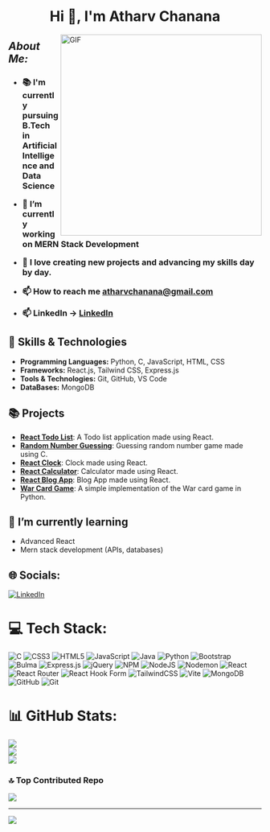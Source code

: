 <h1 align="center">Hi 👋, I'm Atharv Chanana</h1>

<img align="right" alt="GIF" width="400" src="https://user-images.githubusercontent.com/74038190/229223263-cf2e4b07-2615-4f87-9c38-e37600f8381a.gif" style="max-width: 100%;">

## *About Me:*

<h3>
  
- 📚 I'm currently pursuing B.Tech in Artificial Intelligence and Data Science

- 🔭 I’m currently working on MERN Stack Development

- 🚀 I love creating new projects and advancing my skills day by day.
  
- 📫 How to reach me **atharvchanana@gmail.com**

- 📫 LinkedIn -> **<a href='www.linkedin.com/in/atharvchanana'>LinkedIn</a>**


</h3>

## 🚀 Skills & Technologies
- **Programming Languages:** Python, C, JavaScript, HTML, CSS 
- **Frameworks:** React.js, Tailwind CSS, Express.js
- **Tools & Technologies:** Git, GitHub, VS Code
- **DataBases:** MongoDB

## 📚 Projects 
- **[React Todo List](https://github.com/AtharvChanana/react-Todo-list.git)**: A Todo list application made using React.
- **[Random Number Guessing](https://github.com/AtharvChanana/C-project.git)**: Guessing random number game made using C.
- **[React Clock](https://github.com/AtharvChanana/React-Clock.git)**: Clock made using React.
- **[React Calculator](https://github.com/AtharvChanana/React-Calculator.git)**: Calculator made using React.
- **[React Blog App](https://github.com/AtharvChanana/React-BlogApp.git)**: Blog App made using React.
- **[War Card Game](https://github.com/AtharvChanana/card-game-war-python)**: A simple implementation of the War card game in Python.

## 🌱 I’m currently learning
- Advanced React 
- Mern stack development (APIs, databases)

## 🌐 Socials:
[![LinkedIn](https://img.shields.io/badge/LinkedIn-%230077B5.svg?logo=linkedin&logoColor=white)](https://www.linkedin.com/in/atharvchanana) 

# 💻 Tech Stack:
![C](https://img.shields.io/badge/c-%2300599C.svg?style=for-the-badge&logo=c&logoColor=white) ![CSS3](https://img.shields.io/badge/css3-%231572B6.svg?style=for-the-badge&logo=css3&logoColor=white) ![HTML5](https://img.shields.io/badge/html5-%23E34F26.svg?style=for-the-badge&logo=html5&logoColor=white) ![JavaScript](https://img.shields.io/badge/javascript-%23323330.svg?style=for-the-badge&logo=javascript&logoColor=%23F7DF1E) ![Java](https://img.shields.io/badge/java-%23ED8B00.svg?style=for-the-badge&logo=openjdk&logoColor=white) ![Python](https://img.shields.io/badge/python-3670A0?style=for-the-badge&logo=python&logoColor=ffdd54) ![Bootstrap](https://img.shields.io/badge/bootstrap-%238511FA.svg?style=for-the-badge&logo=bootstrap&logoColor=white) ![Bulma](https://img.shields.io/badge/bulma-00D0B1?style=for-the-badge&logo=bulma&logoColor=white) ![Express.js](https://img.shields.io/badge/express.js-%23404d59.svg?style=for-the-badge&logo=express&logoColor=%2361DAFB) ![jQuery](https://img.shields.io/badge/jquery-%230769AD.svg?style=for-the-badge&logo=jquery&logoColor=white) ![NPM](https://img.shields.io/badge/NPM-%23CB3837.svg?style=for-the-badge&logo=npm&logoColor=white) ![NodeJS](https://img.shields.io/badge/node.js-6DA55F?style=for-the-badge&logo=node.js&logoColor=white) ![Nodemon](https://img.shields.io/badge/NODEMON-%23323330.svg?style=for-the-badge&logo=nodemon&logoColor=%BBDEAD) ![React](https://img.shields.io/badge/react-%2320232a.svg?style=for-the-badge&logo=react&logoColor=%2361DAFB) ![React Router](https://img.shields.io/badge/React_Router-CA4245?style=for-the-badge&logo=react-router&logoColor=white) ![React Hook Form](https://img.shields.io/badge/React%20Hook%20Form-%23EC5990.svg?style=for-the-badge&logo=reacthookform&logoColor=white) ![TailwindCSS](https://img.shields.io/badge/tailwindcss-%2338B2AC.svg?style=for-the-badge&logo=tailwind-css&logoColor=white) ![Vite](https://img.shields.io/badge/vite-%23646CFF.svg?style=for-the-badge&logo=vite&logoColor=white) ![MongoDB](https://img.shields.io/badge/MongoDB-%234ea94b.svg?style=for-the-badge&logo=mongodb&logoColor=white) ![GitHub](https://img.shields.io/badge/github-%23121011.svg?style=for-the-badge&logo=github&logoColor=white) ![Git](https://img.shields.io/badge/git-%23F05033.svg?style=for-the-badge&logo=git&logoColor=white)

# 📊 GitHub Stats:
![](https://github-readme-stats.vercel.app/api?username=AtharvChanana&theme=dark&hide_border=false&include_all_commits=false&count_private=false)<br/>
![](https://github-readme-streak-stats.herokuapp.com/?user=AtharvChanana&theme=dark&hide_border=false)<br/>
![](https://github-readme-stats.vercel.app/api/top-langs/?username=AtharvChanana&theme=dark&hide_border=false&include_all_commits=false&count_private=false&layout=compact)

### 🔝 Top Contributed Repo
![](https://github-contributor-stats.vercel.app/api?username=AtharvChanana&limit=5&theme=transparent&combine_all_yearly_contributions=true)

---
[![](https://visitcount.itsvg.in/api?id=Atharvv-1&icon=0&color=1)](https://visitcount.itsvg.in)
